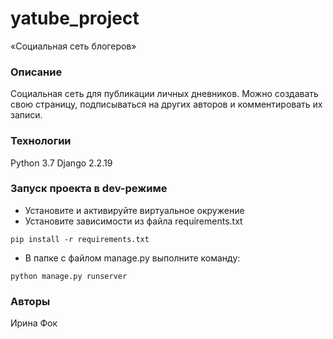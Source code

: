 # yatube_project

«Социальная сеть блогеров»

### Описание

Социальная сеть для публикации личных дневников. Можно создавать свою страницу, подписываться на других авторов и комментировать их записи.

### Технологии

Python 3.7
Django 2.2.19

### Запуск проекта в dev-режиме

- Установите и активируйте виртуальное окружение
- Установите зависимости из файла requirements.txt

```
pip install -r requirements.txt
```

- В папке с файлом manage.py выполните команду:

```
python manage.py runserver
```

### Авторы

Ирина Фок
